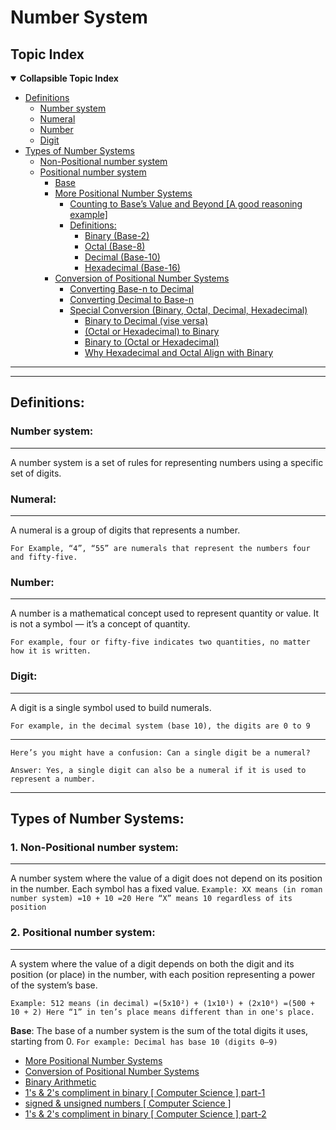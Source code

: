 # Number System

## Topic Index
<details open>
<summary><strong>Collapsible Topic Index</strong></summary>

- [Definitions](#definitions)
  - [Number system](#number-system-1)
  - [Numeral](#numeral)
  - [Number](#number)
  - [Digit](#digit)
- [Types of Number Systems](#types-of-number-systems)
  - [Non-Positional number system](#1-non-positional-number-system)
  - [Positional number system](#2-positional-number-system)
    - [Base](#base)
    - [More Positional Number Systems](positional_ns/types.md)
      - [Counting to Base’s Value and Beyond [A good reasoning example]](positional_ns/count.md)
      - [Definitions:](positional_ns/types.md#definitions)
        - [Binary (Base-2)](positional_ns/types.md#1-binary-base-2-a-number-system-where-the-base-is-2)
        - [Octal (Base-8)](positional_ns/types.md#2-octal-base-8-a-number-system-where-the-base-is-8)
        - [Decimal (Base-10)](positional_ns/types.md#3-decimal-base-10-a-number-system-where-the-base-is-10)
        - [Hexadecimal (Base-16)](positional_ns/types.md#4-hexadecimal-base-16-a-number-system-where-the-base-is-16)
    - [Conversion of Positional Number Systems](conversion.md)
      - [Converting Base-n to Decimal](positional_ns/conv/nToDec.md)
      - [Converting Decimal to Base-n](positional_ns/conv/decToN.md)
      - [Special Conversion (Binary, Octal, Decimal, Hexadecimal)](positional_ns/conv/special/binOctDecHex.md)
        - [Binary to Decimal (vise versa)](positional_ns/conv/special/binToDecV.md)
        - [(Octal or Hexadecimal) to Binary](positional_ns/conv/special/octHexToBin.md)
        - [Binary to (Octal or Hexadecimal)](positional_ns/conv/special/binToOctHex.md)
        - [Why Hexadecimal and Octal Align with Binary](positional_ns/conv/special/why.md)

</details>

---
---
## Definitions:

### **Number system**: 
---
A number system is a set of rules for representing numbers using a specific set of digits.

### **Numeral**: 
---
A numeral is a group of digits that represents a number.

`For Example, “4”, “55” are numerals that represent the numbers four and fifty-five.`

### **Number**: 
---
A number is a mathematical concept used to represent quantity or value. It is not a symbol — it’s a concept of quantity.

`For example, four or fifty-five indicates two quantities, no matter how it is written.`

### **Digit**: 
---
A digit is a single symbol used to build numerals. 

`For example, in the decimal system (base 10), the digits are 0 to 9`


---
```
Here’s you might have a confusion: Can a single digit be a numeral?

Answer: Yes, a single digit can also be a numeral if it is used to represent a number.
```
---

## Types of Number Systems:

### 1. Non-Positional number system:
---
A number system where the value of a digit does not depend on its position in the number. Each symbol has a fixed value.
`
Example:
XX means (in roman number system)
=10 + 10
=20
Here “X” means 10 regardless of its position
`

### 2. Positional number system:
---
A system where the value of a digit depends on both the digit and its position (or place) in the number, with each position representing a power of the system’s base.

`
Example:
512 means (in decimal)
=(5x10²) + (1x10¹) + (2x10⁰)
=(500 + 10 + 2)
Here “1” in ten’s place means different than in one's place.
`

**Base**: The base of a number system is the sum of the total digits it uses, starting from 0. 
`For example: Decimal has base 10 (digits 0–9)`




- [More Positional Number Systems](positional_ns/types.md)
- [Conversion of Positional Number Systems](positional_ns/conversion.md)
- [Binary Arithmetic](positional_ns/arithmetic.md)
- [1's & 2's compliment in binary [ Computer Science ] part-1](positional_ns/complimentp1.md)
- [signed & unsigned numbers [ Computer Science ]]()
- [1's & 2's compliment in binary [ Computer Science ] part-2]()